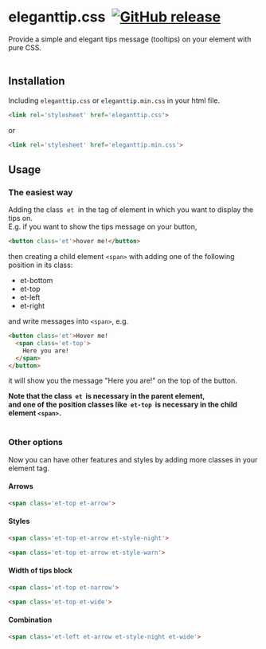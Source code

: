 # eleganttip.css&nbsp;&nbsp;[![GitHub release](https://img.shields.io/github/release/gw19/eleganttip.css.svg)](https://github.com/gw19/eleganttip.css/releases)
Provide a simple and elegant tips message (tooltips) on your element with pure CSS.
<br>
<br>
## Installation
Including `eleganttip.css` or `eleganttip.min.css` in your html file.<br>
```html
<link rel='stylesheet' href='eleganttip.css'>
```
or
```html
<link rel='stylesheet' href='eleganttip.min.css'>
```
## Usage
### The easiest way
Adding the class &nbsp;`et`&nbsp; in the tag of element in which you want to display the tips on.<br>
E.g. if you want to show the tips message on your button,<br>
```html
<button class='et'>hover me!</button>
```
then creating a child element `<span>` with adding one of the following position in its class:
* et-bottom
* et-top
* et-left
* et-right
  
and write messages into `<span>`, e.g.
```html
<button class='et'>Hover me!
  <span class='et-top'>
    Here you are!
  </span>
</button>
```
it will show you the message "Here you are!" on the top of the button.

**Note that the class &nbsp;`et`&nbsp; is necessary in the parent element,<br>
and one of the position classes like &nbsp;`et-top`&nbsp; is necessary in the child element `<span>`.**
<br>
<br>
### Other options
Now you can have other features and styles by adding more classes in your element tag.
#### Arrows
```html
<span class='et-top et-arrow'>
```
#### Styles
```html
<span class='et-top et-arrow et-style-night'>
```
```html
<span class='et-top et-arrow et-style-warn'>
```
#### Width of tips block
```html
<span class='et-top et-narrow'>
```
```html
<span class='et-top et-wide'>
```
#### Combination
```html
<span class='et-left et-arrow et-style-night et-wide'>
```
